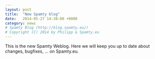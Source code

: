 ```yaml
---
layout: post
title:  "New Spamty blog"
date:   2014-05-27 14:38:00 +0000
category: news
# Spamty Blog (http://blog.spamty.eu/)
# Copyright (C) 2014 by Philipp & Spamty.eu
---
```

This is the new Spamty Weblog. Here we will keep you up to date about changes, bugfixes, ... on Spamty.eu.